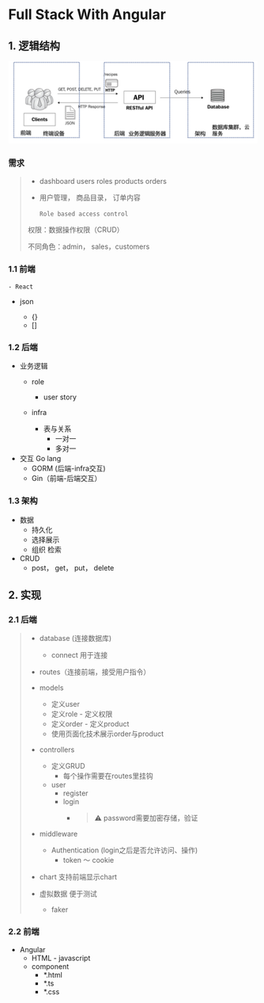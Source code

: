 # Full Stack With Angular

## 1. 逻辑结构

![1704852387648](image/full_stack/1704852387648.png)

### 需求

> - dashboard users roles products orders
> - 用户管理， 商品目录， 订单内容
>
>   ``Role based access control``
>
> 权限：数据操作权限（CRUD）
>
> 不同角色：admin， sales，customers

### 1.1 前端

    - React

- json

  - {}
  - []

### 1.2 后端

- 业务逻辑
  - role

    - user story
  - infra

    - 表与关系
      - 一对一
      - 多对一
- 交互 Go lang
  - GORM (后端-infra交互)
  - Gin（前端-后端交互）

### 1.3 架构

- 数据
  - 持久化
  - 选择展示
  - 组织 检索
- CRUD
  - post， get， put， delete

## 2. 实现

### 2.1 后端

> - database (连接数据库)
>
>   - connect 用于连接
> - routes（连接前端，接受用户指令）
> - models
>
>   - 定义user
>   - 定义role - 定义权限
>   - 定义order - 定义product
>   - 使用页面化技术展示order与product
> - controllers
>
>   - 定义GRUD
>     - 每个操作需要在routes里挂钩
>   - user
>     - register
>     - login
>       - > ⚠️ password需要加密存储，验证
>         >
> - middleware
>
>   - Authentication (login之后是否允许访问、操作)
>     - token ～ cookie
> - chart 支持前端显示chart
> - 虚拟数据 便于测试
>
>   - faker

### 2.2 前端

- Angular
  - HTML - javascript
  - component
    - *.html
    - *.ts
    - *.css
